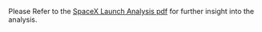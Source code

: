 Please Refer to the [SpaceX Launch Analysis pdf]([url](https://github.com/DevSwarnabha/IBM-Data-Science-Capstone/blob/main/SpaceX%20Launch%20Analysis.pdf)https://github.com/DevSwarnabha/IBM-Data-Science-Capstone/blob/main/SpaceX%20Launch%20Analysis.pdf) for further insight into the analysis.
